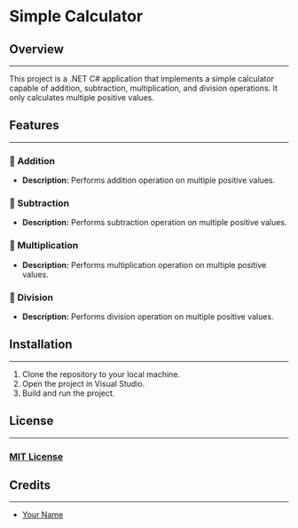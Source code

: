 # Simple Calculator

## Overview
______
This project is a .NET C# application that implements a simple calculator capable of addition, subtraction, multiplication, and division operations. It only calculates multiple positive values.

## Features
____
### 🌟 Addition
- **Description:** Performs addition operation on multiple positive values.

### 🌟 Subtraction
- **Description:** Performs subtraction operation on multiple positive values.

### 🌟 Multiplication
- **Description:** Performs multiplication operation on multiple positive values.

### 🌟 Division
- **Description:** Performs division operation on multiple positive values.



## Installation
____
1. Clone the repository to your local machine.
2. Open the project in Visual Studio.
3. Build and run the project.

<!--
## Branches
____
- [Version 1.0.0](https://github.com/YourUsername/YourRepository/tree/v1.0.0)
- [Version 1.1.0](https://github.com/YourUsername/YourRepository/tree/v1.1.0)
- [Version 2.0.0](https://github.com/YourUsername/YourRepository/tree/v2.0.0)
 -->

## License
____
### [MIT License](https://opensource.org/license/mit/)

## Credits
____
- [Your Name](https://github.com/basharul2002)


